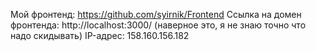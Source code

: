 Мой фронтенд: https://github.com/syirnik/Frontend
Ссылка на домен фронтенда: http://localhost:3000/ (наверное это, я не знаю точно что надо скидывать)
IP-адрес: 158.160.156.182
